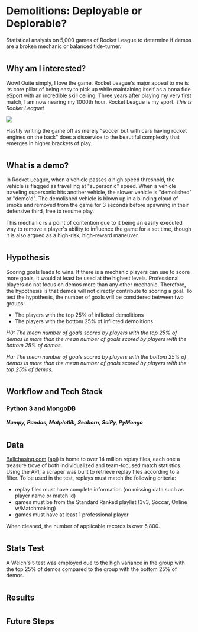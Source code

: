 # Demolitions: Deployable or Deplorable?
Statistical analysis on 5,000 games of Rocket League to determine if demos are a broken mechanic or balanced tide-turner. 
#
#
## Why am I interested?
Wow! Quite simply, I love the game.  Rocket League's major appeal to me is its core pillar of being easy to pick up while maintaining itself as a bona fide eSport with an incredible skill ceiling.  Three years after playing my very first match, I am now nearing my 1000th hour.  Rocket League is my sport.  _This is Rocket League!_


[![](http://img.youtube.com/vi/KNG7r1n6Jk8/0.jpg)](http://www.youtube.com/watch?v=KNG7r1n6Jk8 "Best Goal In RL History")

Hastily writing the game off as merely "soccer but with cars having rocket engines on the back" does a disservice to the beautiful complexity that emerges in higher brackets of play.  
#
## What is a demo?
In Rocket League, when a vehicle passes a high speed threshold, the vehicle is flagged as travelling at "supersonic" speed.  When a vehicle traveling supersonic hits another vehicle, the slower vehicle is "demolished" or "demo'd".  The demolished vehicle is blown up in a blinding cloud of smoke and removed from the game for 3 seconds before spawning in their defensive third, free to resume play.

This mechanic is a point of contention due to it being an easily executed way to remove a player's ability to influence the game for a set time, though it is also argued as a high-risk, high-reward maneuver.
#
## Hypothesis
Scoring goals leads to wins. If there is a mechanic players can use to score more goals, it would at least be used at the highest levels. Professional players do not focus on demos more than any other mechanic. Therefore, the hypothesis is that demos will not directly contribute to scoring a goal. To test the hypothesis, the number of goals will be considered between two groups:
* The players with the top 25% of inflicted demolitions
* The players with the bottom 25% of inflicted demolitions

_H0: The mean number of goals scored by players with the top 25% of demos is more than the mean number of goals scored by players with the bottom 25% of demos._

_Ha: The mean number of goals scored by players with the bottom 25% of demos is more than the mean number of goals scored by players with the top 25% of demos._
#
## Workflow and Tech Stack
### Python 3 and MongoDB
##### Numpy, Pandas, Matplotlib, Seaborn, SciPy, PyMongo 
#
## Data
[Ballchasing.com](https://ballchasing.com/) ([api](https://ballchasing.com/doc/api)) is home to over 14 million replay files, each one a treasure trove of both individualized and team-focused match statistics. Using the API, a scraper was built to retrieve replay files according to a filter. To be used in the test, replays must match the following criteria:
* replay files must have complete information (no missing data such as player name or match id)
* games must be from the Standard Ranked playlist (3v3, Soccar, Online w/Matchmaking)
* games must have at least 1 professional player

When cleaned, the number of applicable records is over 5,800.
#
## Stats Test
A Welch's t-test was employed due to the high variance in the group with the top 25% of demos compared to the group with the bottom 25% of demos.
#
## Results

#
## Future Steps
###